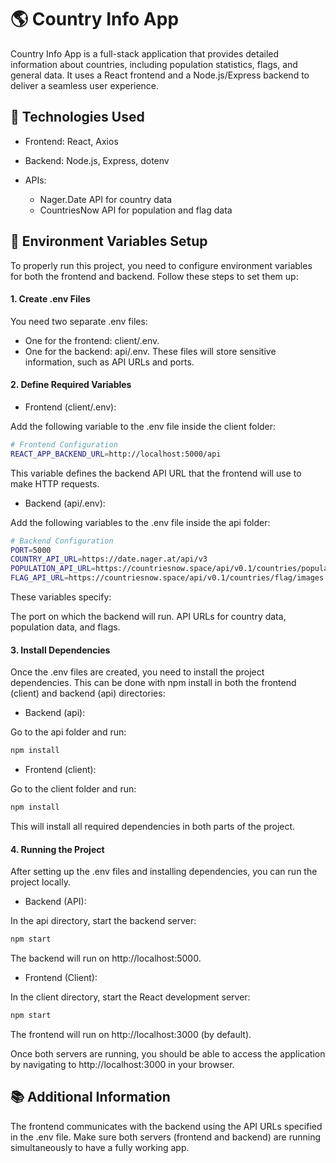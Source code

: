 # 🌎 Country Info App

Country Info App is a full-stack application that provides detailed information about countries, including population statistics, flags, and general data. It uses a React frontend and a Node.js/Express backend to deliver a seamless user experience.

## 🔧 Technologies Used
- Frontend: React, Axios

- Backend: Node.js, Express, dotenv

- APIs:
   - Nager.Date API for country data
   - CountriesNow API for population and flag data

## 📂 Environment Variables Setup

To properly run this project, you need to configure environment variables for both the frontend and backend. Follow these steps to set them up:

#### 1. Create .env Files

You need two separate .env files:

- One for the frontend: client/.env.
- One for the backend: api/.env.
  These files will store sensitive information, such as API URLs and ports.

#### 2. Define Required Variables

- Frontend (client/.env):

Add the following variable to the .env file inside the client folder:

```bash
# Frontend Configuration
REACT_APP_BACKEND_URL=http://localhost:5000/api
```

This variable defines the backend API URL that the frontend will use to make HTTP requests.

- Backend (api/.env):

Add the following variables to the .env file inside the api folder:

```bash
# Backend Configuration
PORT=5000
COUNTRY_API_URL=https://date.nager.at/api/v3
POPULATION_API_URL=https://countriesnow.space/api/v0.1/countries/population
FLAG_API_URL=https://countriesnow.space/api/v0.1/countries/flag/images
```

These variables specify:

The port on which the backend will run.
API URLs for country data, population data, and flags.

#### 3. Install Dependencies

Once the .env files are created, you need to install the project dependencies. This can be done with npm install in both the frontend (client) and backend (api) directories:

- Backend (api):

Go to the api folder and run:

```bash
npm install
```

- Frontend (client):

Go to the client folder and run:

```bash
npm install
```

This will install all required dependencies in both parts of the project.

#### 4. Running the Project

After setting up the .env files and installing dependencies, you can run the project locally.

- Backend (API):

In the api directory, start the backend server:

```bash
npm start
```

The backend will run on http://localhost:5000.

- Frontend (Client):

In the client directory, start the React development server:

```bash
npm start
```

The frontend will run on http://localhost:3000 (by default).

Once both servers are running, you should be able to access the application by navigating to http://localhost:3000 in your browser.

## 📚 Additional Information

The frontend communicates with the backend using the API URLs specified in the .env file.
Make sure both servers (frontend and backend) are running simultaneously to have a fully working app.
